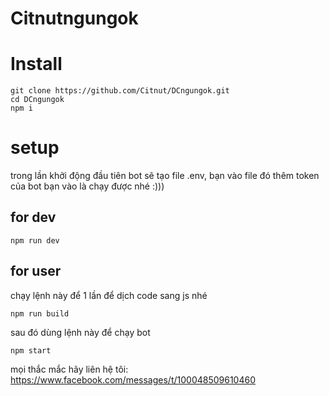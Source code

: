 # Citnutngungok

# Install

```
git clone https://github.com/Citnut/DCngungok.git
cd DCngungok
npm i
```

# setup 

trong lần khởi động đầu tiên bot sẽ tạo file .env, bạn vào file đó thêm token của bot bạn vào là chạy được nhé :)))

## for dev

```
npm run dev
```

## for user

chạy lệnh này để 1 lần để dịch code sang js nhé

```
npm run build
```

sau đó dùng lệnh này để chạy bot

```
npm start
```

mọi thắc mắc hãy liên hệ tôi: https://www.facebook.com/messages/t/100048509610460
